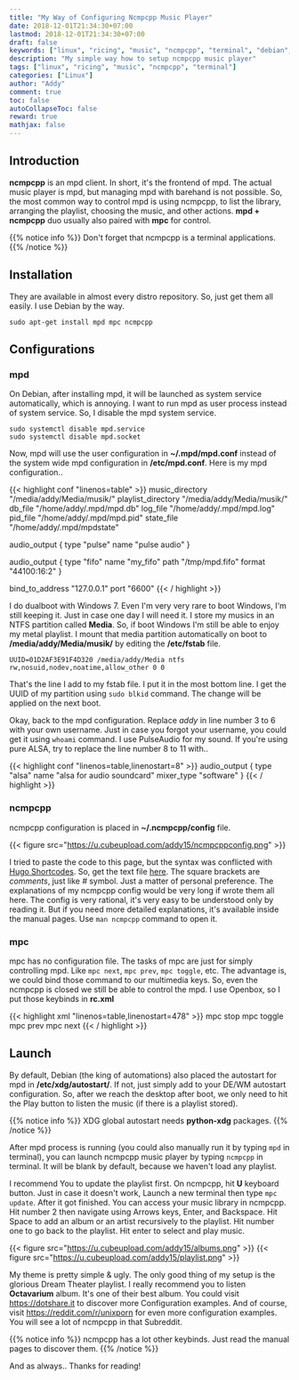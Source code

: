 ```yaml
---
title: "My Way of Configuring Ncmpcpp Music Player"
date: 2018-12-01T21:34:30+07:00
lastmod: 2018-12-01T21:34:30+07:00
draft: false
keywords: ["linux", "ricing", "music", "ncmpcpp", "terminal", "debian", "minimal", "guide"]
description: "My simple way how to setup ncmpcpp music player"
tags: ["linux", "ricing", "music", "ncmpcpp", "terminal"]
categories: ["Linux"]
author: "Addy"
comment: true
toc: false
autoCollapseToc: false
reward: true
mathjax: false
---
```


## Introduction
**ncmpcpp** is an mpd client. In short, it's the frontend of mpd.
The actual music player is mpd, but managing mpd with barehand is not possible.
So, the most common way to control mpd is using ncmpcpp,
to list the library, arranging the playlist, choosing the music, and other actions.
**mpd + ncmpcpp** duo usually also paired with **mpc** for control.

{{% notice info %}}
Don't forget that ncmpcpp is a terminal applications.
{{% /notice %}}

## Installation
They are available in almost every distro repository.
So, just get them all easily. I use Debian by the way.

```Shell
sudo apt-get install mpd mpc ncmpcpp
```

## Configurations
### mpd
On Debian, after installing mpd, it will be launched as system service automatically,
which is annoying. I want to run mpd as user process instead of system service.
So, I disable the mpd system service.

```shell
sudo systemctl disable mpd.service
sudo systemctl disable mpd.socket
```

Now, mpd will use the user configuration in **~/.mpd/mpd.conf**
instead of the system wide mpd configuration in **/etc/mpd.conf**.
Here is my mpd configuration..

{{< highlight conf "linenos=table" >}}
music_directory "/media/addy/Media/musik/"
playlist_directory "/media/addy/Media/musik/"
db_file "/home/addy/.mpd/mpd.db"
log_file "/home/addy/.mpd/mpd.log"
pid_file "/home/addy/.mpd/mpd.pid"
state_file "/home/addy/.mpd/mpdstate"

audio_output {
type "pulse"
name "pulse audio"
}

audio_output {
type "fifo"
name "my_fifo"
path "/tmp/mpd.fifo"
format "44100:16:2"
}

bind_to_address "127.0.0.1"
port "6600"
{{< / highlight >}}

I do dualboot with Windows 7.
Even I'm very very rare to boot Windows, I'm still keeping it.
Just in case one day I will need it.
I store my musics in an NTFS partition called **Media**.
So, if boot Windows I'm still be able to enjoy my metal playlist.
I mount that media partition automatically on boot to **/media/addy/Media/musik/**
by editing the **/etc/fstab** file.

```fstab
UUID=01D2AF3E91F4D320 /media/addy/Media ntfs rw,nosuid,nodev,noatime,allow_other 0 0
```

That's the line I add to my fstab file. I put it in the most bottom line.
I get the UUID of my partition using `sudo blkid` command.
The change will be applied on the next boot.

Okay, back to the mpd configuration.
Replace *addy* in line number 3 to 6 with your own username.
Just in case you forgot your username, you could get it using `whoami` command.
I use PulseAudio for my sound. If you're using pure ALSA,
try to replace the line number 8 to 11 with..

{{< highlight conf "linenos=table,linenostart=8" >}}
audio_output {
type "alsa"
name "alsa for audio soundcard"
mixer_type "software"
}
{{< / highlight >}}

### ncmpcpp
ncmpcpp configuration is placed in **~/.ncmpcpp/config** file.

{{< figure src="https://u.cubeupload.com/addy15/ncmpcppconfig.png" >}}

I tried to paste the code to this page, but the syntax was conflicted with
[Hugo Shortcodes](https://gohugo.io/content-management/shortcodes/).
So, get the text file [here](/file/ncmpcpp/config). The square brackets are *comments*,
just like *\#* symbol. Just a matter of personal preference.
The explanations of my ncmpcpp config would be very long if wrote them all here.
The config is very rational, it's very easy to be understood only by reading it.
But if you need more detailed explanations, it's available inside the manual pages.
Use `man ncmpcpp` command to open it.

### mpc
mpc has no configuration file. The tasks of mpc are just for simply controlling mpd.
Like `mpc next`, `mpc prev`, `mpc toggle`, etc.
The advantage is, we could bind those command to our multimedia keys.
So, even the ncmpcpp is closed we still be able to control the mpd.
I use Openbox, so I put those keybinds in **rc.xml**

{{< highlight xml "linenos=table,linenostart=478" >}}
        <!-- Keybindings to control mpd -->
        <keybind key="XF86AudioStop">
            <action name="Execute">
                <command>mpc stop</command>
            </action>
        </keybind>
        <keybind key="XF86AudioPlay">
            <action name="Execute">
                <command>mpc toggle</command>
            </action>
        </keybind>
        <keybind key="XF86AudioPrev">
            <action name="Execute">
                <command>mpc prev</command>
            </action>
        </keybind>
        <keybind key="XF86AudioNext">
            <action name="Execute">
                <command>mpc next</command>
            </action>
        </keybind>
{{< / highlight >}}

## Launch
By default, Debian (the king of automations) also placed the autostart for mpd in
**/etc/xdg/autostart/**. If not, just simply add to your DE/WM autostart configuration.
So, after we reach the desktop after boot, we only need to hit the Play button to listen
the music (if there is a playlist stored).

{{% notice info %}} 
XDG global autostart needs **python-xdg** packages.
{{% /notice %}}

After mpd process is running (you could also manually run it by typing `mpd`
in terminal), you can launch ncmpcpp music player by typing `ncmpcpp` in terminal.
It will be blank by default, because we haven't load any playlist.

I recommend You to update the playlist first. On ncmpcpp, hit **U** keyboard button.
Just in case it doesn't work, Launch a new terminal then type `mpc update`.
After it got finished. You can access your music library in ncmpcpp.
Hit number 2 then navigate using Arrows keys, Enter, and Backspace.
Hit Space to add an album or an artist
recursively to the playlist. Hit number one to go back to the playlist.
Hit enter to select and play music.

{{< figure src="https://u.cubeupload.com/addy15/albums.png" >}}
{{< figure src="https://u.cubeupload.com/addy15/playlist.png" >}}

My theme is pretty simple & ugly. The only good thing of my setup is the
glorious Dream Theater playlist. I really recommend you to listen **Octavarium** album.
It's one of their best album. You could visit https://dotshare.it to discover
more Configuration examples. And of course, visit https://reddit.com/r/unixporn
for even more configuration examples. You will see a lot of ncmpcpp in that Subreddit.

{{% notice info %}} 
ncmpcpp has a lot other keybinds. Just read the manual pages to discover them.
{{% /notice %}}

And as always.. Thanks for reading!
